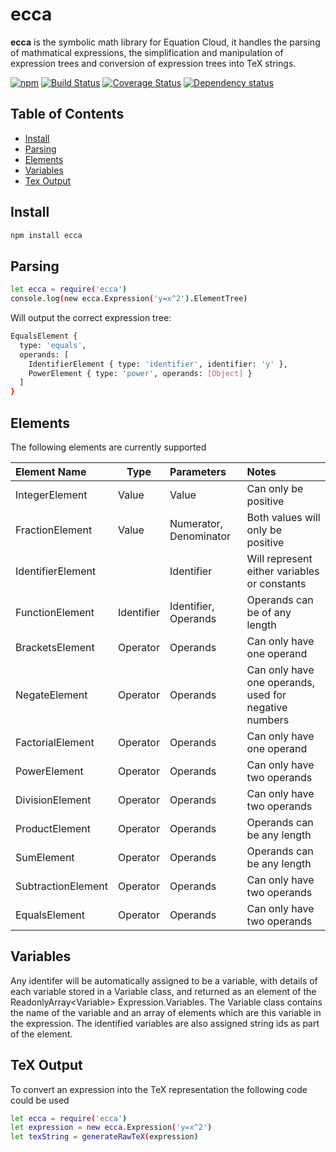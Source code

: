 # ecca

**ecca** is the symbolic math library for Equation Cloud, it handles the parsing of mathmatical expressions, the simplification and manipulation of expression trees and conversion of expression trees into TeX strings.

[![npm](https://img.shields.io/npm/v/ecca.svg)](https://www.npmjs.com/package/ecca)
[![Build Status](https://api.travis-ci.org/equation-cloud/ecca.svg?branch=master)](https://travis-ci.org/equation-cloud/ecca)
[![Coverage Status](https://img.shields.io/coveralls/equation-cloud/ecca.svg)](https://coveralls.io/github/equation-cloud/ecca?branch=master)
[![Dependency status](https://david-dm.org/equation-cloud/ecca.svg)](https://david-dm.org/equation-cloud/ecca)

## Table of Contents

- [Install](#install)
- [Parsing](#parsing)
- [Elements](#elements)
- [Variables](#variables)
- [Tex Output](#tex-output)

## Install

```sh
npm install ecca
```

## Parsing

```sh
let ecca = require('ecca')
console.log(new ecca.Expression('y=x^2').ElementTree)
```

Will output the correct expression tree:

```sh
EqualsElement {
  type: 'equals',
  operands: [
    IdentifierElement { type: 'identifier', identifier: 'y' },
    PowerElement { type: 'power', operands: [Object] }
  ]
}
```

## Elements

The following elements are currently supported

| Element Name       | Type       | Parameters             | Notes                                                 |
|:------------------ | ---------- |:---------------------- |:----------------------------------------------------- |
| IntegerElement     | Value      | Value                  | Can only be positive                                  |
| FractionElement    | Value      | Numerator, Denominator | Both values will only be positive                     |
| IdentifierElement  |            | Identifier             | Will represent either variables or constants          |
| FunctionElement    | Identifier | Identifier, Operands   | Operands can be of any length                         |
| BracketsElement    | Operator   | Operands               | Can only have one operand                             |
| NegateElement      | Operator   | Operands               | Can only have one operands, used for negative numbers |
| FactorialElement   | Operator   | Operands               | Can only have one operand                             |
| PowerElement       | Operator   | Operands               | Can only have two operands                            |
| DivisionElement    | Operator   | Operands               | Can only have two operands                            |
| ProductElement     | Operator   | Operands               | Operands can be any length                            |
| SumElement         | Operator   | Operands               | Operands can be any length                            |
| SubtractionElement | Operator   | Operands               | Can only have two operands                            |
| EqualsElement      | Operator   | Operands               | Can only have two operands                            |

## Variables

Any identifer will be automatically assigned to be a variable, with details of each variable stored in a Variable class, and returned as an element of the ReadonlyArray&lt;Variable&gt; Expression.Variables. The Variable class contains the name of the variable and an array of elements which are this variable in the expression. The identified variables are also assigned string ids as part of the element.

## TeX Output

To convert an expression into the TeX representation the following code could be used

```sh
let ecca = require('ecca')
let expression = new ecca.Expression('y=x^2')
let texString = generateRawTeX(expression)
```
